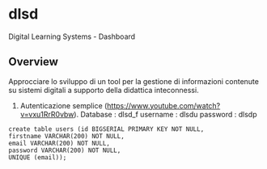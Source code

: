 # dlsd
Digital Learning Systems - Dashboard
## Overview
Approcciare lo sviluppo di un tool per la gestione di informazioni contenute su sistemi digitali a supporto della didattica inteconnessi.
1. Autenticazione semplice (https://www.youtube.com/watch?v=vxu1RrR0vbw).
Database : dlsd_f
username : dlsdu
password : dlsdp

```
create table users (id BIGSERIAL PRIMARY KEY NOT NULL, 
firstname VARCHAR(200) NOT NULL,
email VARCHAR(200) NOT NULL,
password VARCHAR(200) NOT NULL,
UNIQUE (email));
```
